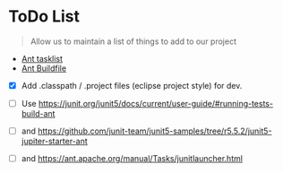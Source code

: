 # ToDo List

> Allow us to maintain a list of things to add to our project

* [Ant tasklist](https://ant.apache.org/manual/tasklist.html)
* [Ant Buildfile](https://howtodoinjava.com/ant/apache-ant-build-war-file-example/)

- [x] Add .classpath / .project files (eclipse project style) for dev.

- [ ] Use https://junit.org/junit5/docs/current/user-guide/#running-tests-build-ant
- [ ] and https://github.com/junit-team/junit5-samples/tree/r5.5.2/junit5-jupiter-starter-ant
- [ ] and https://ant.apache.org/manual/Tasks/junitlauncher.html
